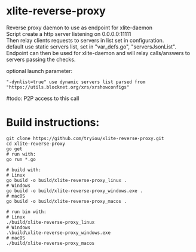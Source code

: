 # xlite-reverse-proxy
Reverse proxy daemon to use as endpoint for xlite-daemon \
Script create a http server listening on 0.0.0.0:11111 \
Then relay clients requests to servers in list set in configuration. \
default use static servers list, set in "var_defs.go", "serversJsonList". \
Endpoint can then be used for xlite-daemon and will relay calls/answers to servers passing the checks.

optional launch parameter:

    "-dynlist=true" use dynamic servers list parsed from "https://utils.blocknet.org/xrs/xrshowconfigs" 
#todo: P2P access to this call 

# Build instructions:
```
git clone https://github.com/tryiou/xlite-reverse-proxy.git
cd xlite-reverse-proxy
go get
# run with:
go run *.go

# build with:
# Linux
go build -o build/xlite-reverse-proxy_linux .
# Windows
go build -o build/xlite-reverse-proxy_windows.exe .
# macOS
go build -o build/xlite-reverse-proxy_macos .

# run bin with:
# Linux
./build/xlite-reverse-proxy_linux
# Windows
.\build\xlite-reverse-proxy_windows.exe
# macOS
./build/xlite-reverse-proxy_macos
```
 
